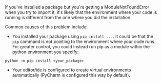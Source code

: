 If you've installed a package but you're getting a ModuleNotFoundError when you try to import it, it's likely that the environment where your code is running is different from the one where you did the installation.

Common causes of this problem include:

- You installed your package using `pip install ...`. It could be that the `pip` command is not pointing to the environment where your code runs. For greater control, you could instead run pip as a module within the python environment you specify:
```
python -m pip install <your_package>
```
- Your editor/ide is configured to create virtual environments automatically (PyCharm is configured this way by default).